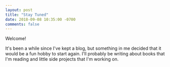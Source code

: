 ```yaml
---
layout: post
title: "Stay Tuned"
date: 2018-09-08 10:35:00 -0700
comments: false
---
```


Welcome! 

It's been a while since I've kept a blog, but something in me decided that it would be a fun hobby to start again. I'll probably be writing about books that I'm reading and little side projects that I'm working on.